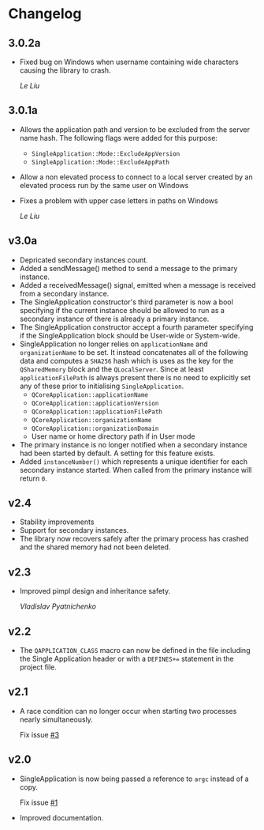 Changelog
=========

__3.0.2a__
----------

*   Fixed bug on Windows when username containing wide characters causing the
    library to crash.

    _Le Liu_

__3.0.1a__
----------

*   Allows the application path and version to be excluded from the server name
    hash. The following flags were added for this purpose:
      * `SingleApplication::Mode::ExcludeAppVersion`
      * `SingleApplication::Mode::ExcludeAppPath`
*   Allow a non elevated process to connect to a local server created by an
    elevated process run by the same user on Windows
*   Fixes a problem with upper case letters in paths on Windows

    _Le Liu_

__v3.0a__
---------

*   Depricated secondary instances count.
*   Added a sendMessage() method to send a message to the primary instance.
*   Added a receivedMessage() signal, emitted when a message is received from a
    secondary instance.
*   The SingleApplication constructor's third parameter is now a bool
    specifying if the current instance should be allowed to run as a secondary
    instance of there is already a primary instance.
*   The SingleApplication constructor accept a fourth parameter specifying if
    the SingleApplication block should be User-wide or System-wide.
*   SingleApplication no longer relies on `applicationName` and
    `organizationName` to be set. It instead concatenates all of the following
    data and computes a `SHA256` hash which is uses as the key for the
    `QSharedMemory` block and the `QLocalServer`. Since at least
    `applicationFilePath` is always present there is no need to explicitly set
    any of these prior to initialising `SingleApplication`.
      * `QCoreApplication::applicationName`
      * `QCoreApplication::applicationVersion`
      * `QCoreApplication::applicationFilePath`
      * `QCoreApplication::organizationName`
      * `QCoreApplication::organizationDomain`
      * User name or home directory path if in User mode
*   The primary instance is no longer notified when a secondary instance had
    been started by default. A setting for this feature exists.
*   Added `instanceNumber()` which represents a unique identifier for each
    secondary instance started. When called from the primary instance will
    return `0`.

__v2.4__
--------

*   Stability improvements
*   Support for secondary instances.
*   The library now recovers safely after the primary process has crashed
and the shared memory had not been deleted.

__v2.3__
--------

*   Improved pimpl design and inheritance safety.

    _Vladislav Pyatnichenko_

__v2.2__
--------

*   The `QAPPLICATION_CLASS` macro can now be defined in the file including the
Single Application header or with a `DEFINES+=` statement in the project file.

__v2.1__
--------

*   A race condition can no longer occur when starting two processes nearly
    simultaneously.

    Fix issue [#3](https://github.com/itay-grudev/SingleApplication/issues/3)

__v2.0__
--------

*   SingleApplication is now being passed a reference to `argc` instead of a
    copy.

    Fix issue [#1](https://github.com/itay-grudev/SingleApplication/issues/1)

*   Improved documentation.
